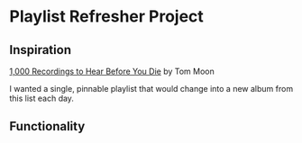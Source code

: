 # Playlist Refresher Project

## Inspiration

[1,000 Recordings to Hear Before You Die](https://en.wikipedia.org/wiki/1,000_Recordings_to_Hear_Before_You_Die) by Tom Moon

I wanted a single, pinnable playlist that would change into a new album from this list each day.

## Functionality
